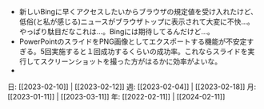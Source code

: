 - 新しいBingに早くアクセスしたいからブラウザの規定値を受け入れたけど、低俗(と私が感じる)ニュースがブラウザトップに表示されて大変に不快…。やっぱり駄目だなこれは…。Bingには期待してるんだけど…。
- PowerPointのスライドをPNG画像としてエクスポートする機能が不安定すぎる。5回実施すると１回成功するくらいの成功率。これならスライドを実行してスクリーンショットを撮った方がはるかに効率がよいな。
- 

日: [[2023-02-10]] | [[2023-02-12]]
週: [[2023-02-04]] | [[2023-02-18]]
月: [[2023-01-11]] | [[2023-03-11]]
年: [[2022-02-11]] | [[2024-02-11]]